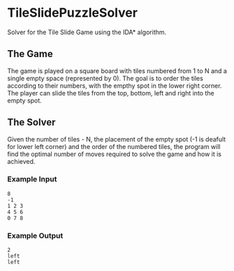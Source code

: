 # TileSlidePuzzleSolver
Solver for the Tile Slide Game using the IDA* algorithm.
## The Game
The game is played on a square board with tiles numbered from 1 to N and a single empty space (represented by 0).
The goal is to order the tiles according to their numbers, with the empthy spot in the lower right corner.
The player can slide the tiles from the top, bottom, left and right into the empty spot.

## The Solver
Given the number of tiles - N, the placement of the empty spot (-1 is deafult for lower left corner) and the order of the numbered tiles,
the program will find the optimal number of moves required to solve the game and how it is achieved.

### Example Input
```
8 
-1
1 2 3
4 5 6
0 7 8
```

### Example Output
```
2
left
left
```
